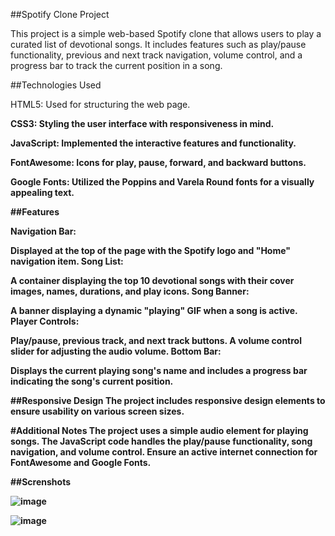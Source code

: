 ##Spotify Clone Project

This project is a simple web-based Spotify clone that allows users to play a curated list of devotional songs. It includes features such as play/pause functionality, previous and next track navigation, volume control, and a progress bar to track the current position in a song.

##Technologies Used

HTML5: Used for structuring the web page.<b>

CSS3: Styling the user interface with responsiveness in mind.<b>

JavaScript: Implemented the interactive features and functionality.<b>

FontAwesome: Icons for play, pause, forward, and backward buttons.<b>

Google Fonts: Utilized the Poppins and Varela Round fonts for a visually appealing text.<b>

##Features

Navigation Bar:

Displayed at the top of the page with the Spotify logo and "Home" navigation item.
Song List:

A container displaying the top 10 devotional songs with their cover images, names, durations, and play icons.
Song Banner:

A banner displaying a dynamic "playing" GIF when a song is active.
Player Controls:

Play/pause, previous track, and next track buttons.
A volume control slider for adjusting the audio volume.
Bottom Bar:

Displays the current playing song's name and includes a progress bar indicating the song's current position.

##Responsive Design
The project includes responsive design elements to ensure usability on various screen sizes.


#Additional Notes
The project uses a simple audio element for playing songs.
The JavaScript code handles the play/pause functionality, song navigation, and volume control.
Ensure an active internet connection for FontAwesome and Google Fonts.

##Screnshots

![image](https://github.com/Pradnya129/Spotify-Clone/assets/129608807/4b2c3aef-bf92-45ec-8430-9e4444d84d11)


![image](https://github.com/Pradnya129/Spotify-Clone/assets/129608807/6d3f3fa4-9c91-419e-9e19-2b0ac48a21b6)
